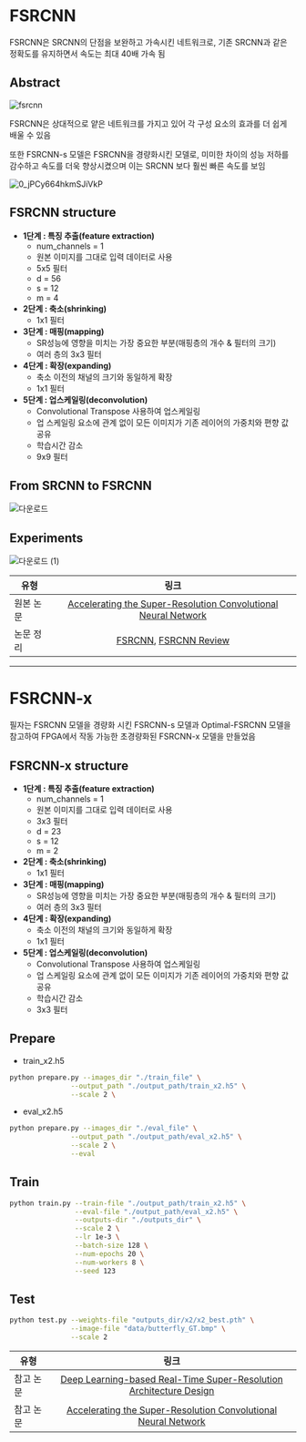 
# FSRCNN
FSRCNN은 SRCNN의 단점을 보완하고 가속시킨 네트워크로, 기존 SRCNN과 같은 정확도를 유지하면서 속도는 최대 40배 가속 됨
 
## Abstract

![fsrcnn](https://user-images.githubusercontent.com/72849922/120250903-bcab9880-c2ba-11eb-858a-adcb153154d4.png)  



FSRCNN은 상대적으로 얕은 네트워크를 가지고 있어 각 구성 요소의 효과를 더 쉽게 배울 수 있음

또한 FSRCNN-s 모델은 FSRCNN을 경량화시킨 모델로, 미미한 차이의 성능 저하를 감수하고 속도를 더욱 향상시켰으며 이는 SRCNN 보다 훨씬 빠른 속도를 보임




![0_jPCy664hkmSJiVkP](https://user-images.githubusercontent.com/72849922/120270299-55a2d980-c2e4-11eb-9dc6-0c3a1298cc6d.png)



## FSRCNN structure

- **1단계 : 특징 추출(feature extraction)**
  - num_channels = 1
  - 원본 이미지를 그대로 입력 데이터로 사용
  - 5x5 필터
  - d = 56
  - s = 12
  - m = 4
- **2단계 : 축소(shrinking)**
  - 1x1 필터
- **3단계 : 매핑(mapping)**
  - SR성능에 영향을 미치는 가장 중요한 부분(매핑층의 개수 & 필터의 크기)
  - 여러 층의 3x3 필터
- **4단계 : 확장(expanding)**
  - 축소 이전의 채널의 크기와 동일하게 확장
  - 1x1 필터
- **5단계 : 업스케일링(deconvolution)**
  - Convolutional Transpose 사용하여 업스케일링
  - 업 스케일링 요소에 관계 없이 모든 이미지가 기존 레이어의 가중치와 편향 값 공유
  - 학습시간 감소
  - 9x9 필터


## From SRCNN to FSRCNN
![다운로드](https://user-images.githubusercontent.com/72849922/120271517-72d8a780-c2e6-11eb-85ca-23390e02c04d.png)


## Experiments
![다운로드 (1)](https://user-images.githubusercontent.com/72849922/120271693-bcc18d80-c2e6-11eb-8b8a-208ba6c30feb.png)


| 유형 | 링크 |
|---|:---:|
| 원본 논문 | [Accelerating the Super-Resolution Convolutional Neural Network](https://arxiv.org/abs/1608.00367) |
| 논문 정리 |[FSRCNN](https://github.com/KHS0616/SuperResolution/blob/master/Paper/FSRCNN.md), [FSRCNN Review](https://sofar-sogood.tistory.com/entry/FSRCNN-%EB%A6%AC%EB%B7%B0-Accelerating-the-Super-Resolution-Convolutional-Neural-Network-ECCV-16)|


----------------------------------------------------------------------------------------------

# FSRCNN-x
필자는 FSRCNN 모델을 경량화 시킨 FSRCNN-s 모델과 Optimal-FSRCNN 모델을 참고하여 FPGA에서 작동 가능한 초경량화된 FSRCNN-x 모델을 만들었음

## FSRCNN-x structure
- **1단계 : 특징 추출(feature extraction)**
  - num_channels = 1
  - 원본 이미지를 그대로 입력 데이터로 사용
  - 3x3 필터
  - d = 23
  - s = 12
  - m = 2
- **2단계 : 축소(shrinking)**
  - 1x1 필터
- **3단계 : 매핑(mapping)**
  - SR성능에 영향을 미치는 가장 중요한 부분(매핑층의 개수 & 필터의 크기)
  - 여러 층의 3x3 필터
- **4단계 : 확장(expanding)**
  - 축소 이전의 채널의 크기와 동일하게 확장
  - 1x1 필터
- **5단계 : 업스케일링(deconvolution)**
  - Convolutional Transpose 사용하여 업스케일링
  - 업 스케일링 요소에 관계 없이 모든 이미지가 기존 레이어의 가중치와 편향 값 공유
  - 학습시간 감소
  - 3x3 필터


## Prepare
- train_x2.h5
```bash
python prepare.py --images_dir "./train_file" \
               --output_path "./output_path/train_x2.h5" \
               --scale 2 \
```
- eval_x2.h5
```bash
python prepare.py --images_dir "./eval_file" \
               --output_path "./output_path/eval_x2.h5" \
               --scale 2 \
               --eval
```


## Train
```bash
python train.py --train-file "./output_path/train_x2.h5" \
                --eval-file "./output_path/eval_x2.h5" \
                --outputs-dir "./outputs_dir" \
                --scale 2 \
                --lr 1e-3 \
                --batch-size 128 \
                --num-epochs 20 \
                --num-workers 8 \
                --seed 123                
```

## Test
```bash
python test.py --weights-file "outputs_dir/x2/x2_best.pth" \
               --image-file "data/butterfly_GT.bmp" \
               --scale 2
```






| 유형 | 링크 |
|---|:---:|
| 참고 논문 | [Deep Learning-based Real-Time Super-Resolution Architecture Design](https://www.kci.go.kr/kciportal/ci/sereArticleSearch/ciSereArtiView.kci?sereArticleSearchBean.artiId=ART002699585) |
| 참고 논문 |[Accelerating the Super-Resolution Convolutional Neural Network](https://github.com/KHS0616/SuperResolution/blob/master/Paper/FSRCNN.md)| 

